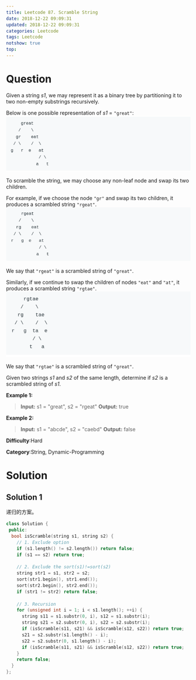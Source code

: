 ```yaml
---
title: Leetcode 87. Scramble String
date: 2018-12-22 09:09:31
updated: 2018-12-22 09:09:31
categories: Leetcode
tags: Leetcode
notshow: true
top:
---
```


# Question

Given a string  _s1_, we may represent it as a binary tree by partitioning it to two non-empty substrings recursively.

Below is one possible representation of  _s1_  =  `"great"`:
![](/images/in-post/2018-12-22-Leetcode-87-Scramble-String/2018-12-22-23-12-04.png)

To scramble the string, we may choose any non-leaf node and swap its two children.

For example, if we choose the node  `"gr"`  and swap its two children, it produces a scrambled string  `"rgeat"`.
![](/images/in-post/2018-12-22-Leetcode-87-Scramble-String/2018-12-22-23-12-35.png)

We say that  `"rgeat"`  is a scrambled string of  `"great"`.

Similarly, if we continue to swap the children of nodes  `"eat"`  and  `"at"`, it produces a scrambled string  `"rgtae"`.
![](/images/in-post/2018-12-22-Leetcode-87-Scramble-String/2018-12-22-23-12-55.png)

We say that  `"rgtae"`  is a scrambled string of  `"great"`.

Given two strings  _s1_  and  _s2_  of the same length, determine if  _s2_  is a scrambled string of  _s1_.

**Example 1:**

> **Input:** s1 = "great", s2 = "rgeat"
> **Output:** true

**Example 2:**

> **Input:** s1 = "abcde", s2 = "caebd"
> **Output:** false

**Difficulty**:Hard

**Category**:String, Dynamic-Programming

<!-- more -->

# Solution

## Solution 1

递归的方案。

```cpp
class Solution {
 public:
  bool isScramble(string s1, string s2) {
    // 1. Exclude option
    if (s1.length() != s2.length()) return false;
    if (s1 == s2) return true;

    // 2. Exclude the sort(s1)!=sort(s2)
    string str1 = s1, str2 = s2;
    sort(str1.begin(), str1.end());
    sort(str2.begin(), str2.end());
    if (str1 != str2) return false;

    // 3. Recursion
    for (unsigned int i = 1; i < s1.length(); ++i) {
      string s11 = s1.substr(0, i), s12 = s1.substr(i);
      string s21 = s2.substr(0, i), s22 = s2.substr(i);
      if (isScramble(s11, s21) && isScramble(s12, s22)) return true;
      s21 = s2.substr(s1.length() - i);
      s22 = s2.substr(0, s1.length() - i);
      if (isScramble(s11, s21) && isScramble(s12, s22)) return true;
    }
    return false;
  }
};
```

<!-- TODO:使用动态方案的方式来完成 -->
